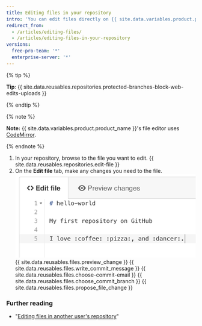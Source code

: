 ```yaml
---
title: Editing files in your repository
intro: 'You can edit files directly on {{ site.data.variables.product.product_name }} in any of your repositories using the file editor.'
redirect_from:
  - /articles/editing-files/
  - /articles/editing-files-in-your-repository
versions:
  free-pro-team: '*'
  enterprise-server: '*'
---
```


{% tip %}

**Tip**: {{ site.data.reusables.repositories.protected-branches-block-web-edits-uploads }}

{% endtip %}

{% note %}

**Note:** {{ site.data.variables.product.product_name }}'s file editor uses [CodeMirror](https://codemirror.net/).

{% endnote %}

1. In your repository, browse to the file you want to edit.
{{ site.data.reusables.repositories.edit-file }}
3. On the **Edit file** tab, make any changes you need to the file.
![New content in file](/assets/images/help/repository/edit-readme-light.png)
{{ site.data.reusables.files.preview_change }}
{{ site.data.reusables.files.write_commit_message }}
{{ site.data.reusables.files.choose-commit-email }}
{{ site.data.reusables.files.choose_commit_branch }}
{{ site.data.reusables.files.propose_file_change }}

### Further reading

* "[Editing files in another user's repository](/articles/editing-files-in-another-user-s-repository)"
